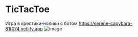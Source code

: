 # TicTacToe
Игра в крестики-нолики с ботом
https://serene-capybara-81f074.netlify.app
![image](https://github.com/Osstelly/TicTacToe/assets/113905191/c0ab0dd6-1df6-44ce-940c-49e6602e6f5f)
